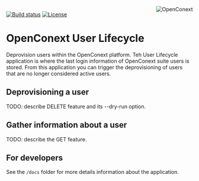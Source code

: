 <a href="https://openconext.org/">
    <img src="https://openconext.org/wp-content/uploads/2016/11/openconext_logo-med.png" alt="OpenConext"
         align="right" />
</a>

[![Build status](https://img.shields.io/travis/OpenConext/user-lifecycle.svg)](https://travis-ci.org/OpenConext/user-lifecycle)
[![License](https://img.shields.io/github/license/OpenConext/user-lifecycle.svg)](https://github.com/OpenConext/user-lifecycle/blob/master/LICENSE)

# OpenConext User Lifecycle
Deprovision users within the OpenConext platform. Teh User Lifecycle application is where the last login information of OpenConext suite users is stored. From this application you can trigger the deprovisioning of users that are no longer considered active users.


## Deprovisioning a user
TODO: describe DELETE feature and its --dry-run option.

## Gather information about a user
TODO: describe the GET feature.

## For developers
See the `/docs` folder for more details information about the application.
